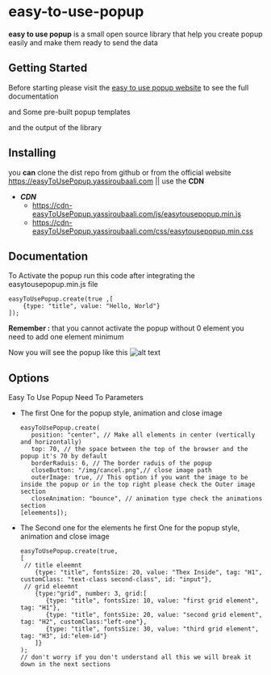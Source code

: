 # easy-to-use-popup

**easy to use popup** is a small open source library that help you create popup easily and make them ready to send the data

## Getting Started
Before starting please visit the [easy to use popup website](https://easyToUsePopup.yassiroubaali.com) to see the full documentation 

and Some pre-built popup templates 

and the output of the library

## Installing
you **can** clone the dist repo from github or from the official website https://easyToUsePopup.yassiroubaali.com  || use the **CDN**

- ***CDN***
    - https://cdn-easyToUsePopup.yassiroubaali.com/js/easytousepopup.min.js   
    - https://cdn-easyToUsePopup.yassiroubaali.com/css/easytousepopup.min.css

## Documentation
To Activate the popup run this code after integrating the easytousepopup.min.js file
```
easyToUsePopup.create(true ,[
    {type: "title", value: "Hello, World"}
]);
```
**Remember :** that you cannot activate the popup without 0 element you need to add one element minimum

Now you will see the popup like this
![alt text](https://easyToUsePopup.yassiroubaali.com/img/hello-world-easyToUsePopUp.png)

## Options
Easy To Use Popup Need To Parameters
- The first One for the popup style, animation and close image
    ```
    easyToUsePopup.create(
       position: "center", // Make all elements in center (vertically and horizontally)
       top: 70, // the space between the top of the browser and the popup it's 70 by default
       borderRaduis: 6, // The border raduis of the popup
       closeButton: "/img/cancel.png",// close image path
       outerImage: true, // This option if you want the image to be inside the popup or in the top right please check the Outer image section
       closeAnimation: "bounce", // animation type check the animations section
    [eleements]);
    ```
- The Second one for the elements
he first One for the popup style, animation and close image
    ```
    easyToUsePopup.create(true,
    [
     // title eleemnt
        {type: "title", fontsSize: 20, value: "Thex Inside", tag: "H1", customClass: "text-class second-class", id: "input"},
     // grid eleemnt
        {type:"grid", number: 3, grid:[
           {type: "title", fontsSize: 10, value: "first grid element",  tag: "H1"},
           {type: "title", fontsSize: 20, value: "second grid element", tag: "H2", customClass:"left-one"},
           {type: "title", fontsSize: 30, value: "third grid element",  tag: "H3", id:"elem-id"}
        ]}
    );
    // don't worry if you don't understand all this we will break it down in the next sections 
    ```
